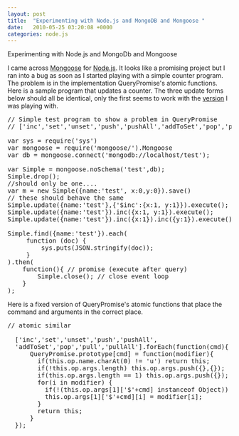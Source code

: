 ```yaml
---
layout: post
title:  "Experimenting with Node.js and MongoDB and Mongoose "
date:   2010-05-25 03:20:08 +0000
categories: node.js
---
```

Experimenting with Node.js and MongoDb and Mongoose

I came across [Mongoose](http://www.learnboost.com/mongoose/) for [Node.js](http://nodejs.org/). It looks like a promising project but I ran into a bug as soon as I started playing with a simple counter program.  The problem is in the implementation QueryPromise's atomic functions.  Here is a sample program that updates a counter. The three update forms below should all be identical, only the first seems to work with the [version](http://github.com/LearnBoost/mongoose/commit/cb4e171ab8aca56ca1e74f1e7cbba0e77a2eaa0e) I was playing with.

<pre class="brush: python">
// Simple test program to show a problem in QueryPromise
// ['inc','set','unset','push','pushAll','addToSet','pop','pull','pullAll']

var sys = require('sys')
var mongoose = require('mongoose/').Mongoose
var db = mongoose.connect('mongodb://localhost/test');

var Simple = mongoose.noSchema('test',db);
Simple.drop(); 
//should only be one....
var m = new Simple({name:'test', x:0,y:0}).save()
// these should behave the same
Simple.update({name:'test'},{'$inc':{x:1, y:1}}).execute();
Simple.update({name:'test'}).inc({x:1, y:1}).execute();
Simple.update({name:'test'}).inc({x:1}).inc({y:1}).execute();

Simple.find({name:'test'}).each(
     function (doc) {
         sys.puts(JSON.stringify(doc));
     }
).then(
    function(){ // promise (execute after query)
        Simple.close(); // close event loop
    }
);
</pre>

Here is a fixed version of QueryPromise's atomic functions that place the command and arguments in the correct place.  

<pre class="brush: python">
// atomic similar
  
  ['inc','set','unset','push','pushAll',
  'addToSet','pop','pull','pullAll'].forEach(function(cmd){
      QueryPromise.prototype[cmd] = function(modifier){
        if(this.op.name.charAt(0) != 'u') return this;
        if(!this.op.args.length) this.op.args.push({},{});
        if(this.op.args.length == 1) this.op.args.push({});
        for(i in modifier) {
          if(!(this.op.args[1]['$'+cmd] instanceof Object)) this.op.args[1]['$'+cmd] = {};
          this.op.args[1]['$'+cmd][i] = modifier[i];
        }
        return this;
      }
  });
</pre>
